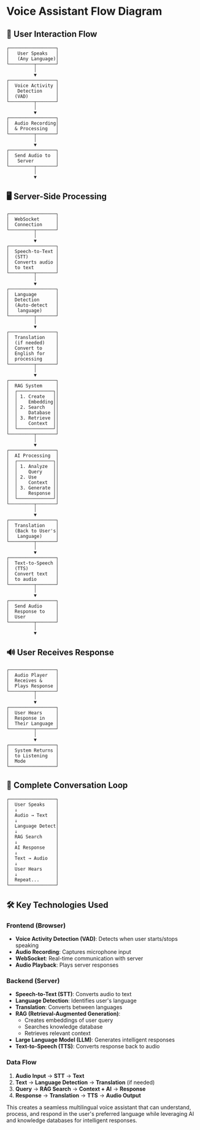 # Voice Assistant Flow Diagram

## 🎤 User Interaction Flow

```
┌─────────────────┐
│   User Speaks   │
│   (Any Language)│
└─────────┬───────┘
          │
          ▼
┌─────────────────┐
│  Voice Activity │
│   Detection     │
│  (VAD)          │
└─────────┬───────┘
          │
          ▼
┌─────────────────┐
│  Audio Recording│
│  & Processing   │
└─────────┬───────┘
          │
          ▼
┌─────────────────┐
│  Send Audio to  │
│   Server        │
└─────────┬───────┘
          │
          ▼
```

## 🖥️ Server-Side Processing

```
┌─────────────────┐
│  WebSocket      │
│  Connection     │
└─────────┬───────┘
          │
          ▼
┌─────────────────┐
│  Speech-to-Text │
│  (STT)          │
│  Converts audio │
│  to text        │
└─────────┬───────┘
          │
          ▼
┌─────────────────┐
│  Language       │
│  Detection      │
│  (Auto-detect   │
│   language)     │
└─────────┬───────┘
          │
          ▼
┌─────────────────┐
│  Translation    │
│  (if needed)    │
│  Convert to     │
│  English for    │
│  processing     │
└─────────┬───────┘
          │
          ▼
┌─────────────────┐
│  RAG System     │
│  ┌─────────────┐│
│  │ 1. Create   ││
│  │    Embedding││
│  │ 2. Search   ││
│  │    Database ││
│  │ 3. Retrieve ││
│  │    Context  ││
│  └─────────────┘│
└─────────┬───────┘
          │
          ▼
┌─────────────────┐
│  AI Processing  │
│  ┌─────────────┐│
│  │ 1. Analyze  ││
│  │    Query    ││
│  │ 2. Use      ││
│  │    Context  ││
│  │ 3. Generate ││
│  │    Response ││
│  └─────────────┘│
└─────────┬───────┘
          │
          ▼
┌─────────────────┐
│  Translation    │
│  (Back to User's│
│   Language)     │
└─────────┬───────┘
          │
          ▼
┌─────────────────┐
│  Text-to-Speech │
│  (TTS)          │
│  Convert text   │
│  to audio       │
└─────────┬───────┘
          │
          ▼
┌─────────────────┐
│  Send Audio     │
│  Response to    │
│  User           │
└─────────┬───────┘
          │
          ▼
```

## 🔊 User Receives Response

```
┌─────────────────┐
│  Audio Player   │
│  Receives &     │
│  Plays Response │
└─────────┬───────┘
          │
          ▼
┌─────────────────┐
│  User Hears     │
│  Response in    │
│  Their Language │
└─────────┬───────┘
          │
          ▼
┌─────────────────┐
│  System Returns │
│  to Listening   │
│  Mode           │
└─────────────────┘
```

## 🔄 Complete Conversation Loop

```
┌─────────────────┐
│  User Speaks    │
│  ↓              │
│  Audio → Text   │
│  ↓              │
│  Language Detect│
│  ↓              │
│  RAG Search     │
│  ↓              │
│  AI Response    │
│  ↓              │
│  Text → Audio   │
│  ↓              │
│  User Hears     │
│  ↓              │
│  Repeat...      │
└─────────────────┘
```

## 🛠️ Key Technologies Used

### Frontend (Browser)
- **Voice Activity Detection (VAD)**: Detects when user starts/stops speaking
- **Audio Recording**: Captures microphone input
- **WebSocket**: Real-time communication with server
- **Audio Playback**: Plays server responses

### Backend (Server)
- **Speech-to-Text (STT)**: Converts audio to text
- **Language Detection**: Identifies user's language
- **Translation**: Converts between languages
- **RAG (Retrieval-Augmented Generation)**:
  - Creates embeddings of user query
  - Searches knowledge database
  - Retrieves relevant context
- **Large Language Model (LLM)**: Generates intelligent responses
- **Text-to-Speech (TTS)**: Converts response back to audio

### Data Flow
1. **Audio Input** → **STT** → **Text**
2. **Text** → **Language Detection** → **Translation** (if needed)
3. **Query** → **RAG Search** → **Context + AI** → **Response**
4. **Response** → **Translation** → **TTS** → **Audio Output**

This creates a seamless multilingual voice assistant that can understand, process, and respond in the user's preferred language while leveraging AI and knowledge databases for intelligent responses. 